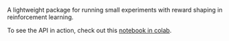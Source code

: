 A lightweight package for running small experiments with reward shaping in reinforcement learning.

To see the API in action, check out this [notebook in colab](https://colab.research.google.com/github/dylwil3/reward-shaping/blob/master/reward_shaping.ipynb).